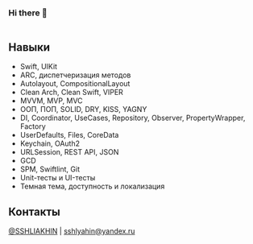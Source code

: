 ### Hi there 👋


<!--
<div id="header" align="center">
  <img src="https://media.giphy.com/media/IMNTpz8txJ6tmkTp7Q/giphy.gif" width="800"/>
</div>
<div align="center">
  <img src="https://media.giphy.com/media/YrC1JyIrnQvkH0XdGK/giphy.gif" width="800"/>
</div>
<div align="center">
  <img src="https://komarev.com/ghpvc/?username=SShliakhin&style=flat-square&color=blue" alt=""/> 
</div>
-->

<div align="center">
  <img src="https://github.com/SShliakhin/SShliakhin/assets/71236551/b97fe879-e29e-4852-917f-c222e74ca2b5" alt=""/> 
</div>
<div align="right">
  <img src="https://komarev.com/ghpvc/?username=SShliakhin&style=flat-square&color=blue" alt=""/> 
</div>

## Навыки
* Swift, UIKit
* ARC, диспетчеризация методов
* Autolayout, CompositionalLayout
* Clean Arch, Clean Swift, VIPER
* MVVM, MVP, MVC
* ООП, ПОП, SOLID, DRY, KISS, YAGNY
* DI, Coordinator, UseCases, Repository, Observer, PropertyWrapper, Factory
* UserDefaults, Files, CoreData
* Keychain, OAuth2
* URLSession, REST API, JSON
* GCD
* SPM, Swiftlint, Git
* Unit-тесты и UI-тесты
* Темная тема, доступность и локализация

## Контакты
[@SSHLIAKHIN](https://t.me/SSHLIAKHIN) | sshlyahin@yandex.ru

<!--
**SShliakhin/SShliakhin** is a ✨ _special_ ✨ repository because its `README.md` (this file) appears on your GitHub profile.

Here are some ideas to get you started:

- 🔭 I’m currently working on ...
- 🌱 I’m currently learning ...
- 👯 I’m looking to collaborate on ...
- 🤔 I’m looking for help with ...
- 💬 Ask me about ...
- 📫 How to reach me: ...
- 😄 Pronouns: ...
- ⚡ Fun fact: ...
-->
